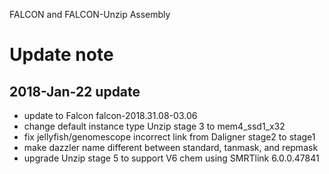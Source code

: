 FALCON and FALCON-Unzip Assembly
# Update note
## 2018-Jan-22 update
- update to Falcon falcon-2018.31.08-03.06
- change default instance type Unzip stage 3 to mem4_ssd1_x32
- fix jellyfish/genomescope incorrect link from Daligner stage2 to stage1
- make dazzler name different between standard, tanmask, and repmask
- upgrade Unzip stage 5 to support V6 chem using SMRTlink 6.0.0.47841
